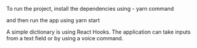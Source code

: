 To run the project, install the dependencies using -
yarn command

and then run the app using yarn start

A simple dictionary is using React Hooks. The application can take inputs from a text field or by using a voice command.

